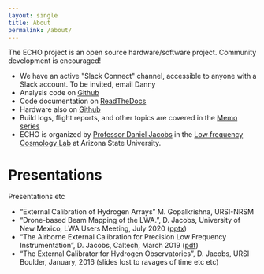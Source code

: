 ```yaml
---
layout: single
title: About
permalink: /about/
---
```


The ECHO project is an open source hardware/software project.  Community development is encouraged!


 * We have an active "Slack Connect" channel, accessible to anyone with a Slack account. To be invited, email Danny
 * Analysis code on [<i class="fab fa-fw fa-github" aria-hidden="true"></i> Github](https://github.com/dannyjacobs/echo)
 * Code documentation on [ReadTheDocs](https://external-calibrator-for-hydrogen-arrays-echo.readthedocs.io/)
  * Hardware also on [<i class="fab fa-fw fa-github" aria-hidden="true"></i> Github](https://github.com/dannyjacobs/ECHO/tree/master/hardware)
  * Build logs, flight reports, and other topics are covered in the [Memo series](/memos/)
  * ECHO is organized by [Professor Daniel Jacobs](https://danielcjacobs.com) in the [Low frequency Cosmology Lab](https://loco.lab.asu.edu) at Arizona State University.
 <!-- * A [mailing list](https://groups.google.com/d/forum/astro_echo) exists -->



# Presentations
Presentations etc
 * “External Calibration of Hydrogen Arrays” M. Gopalkrishna, URSI-NRSM
 * “Drone-based Beam Mapping of the LWA.”, D. Jacobs, University of New Mexico, LWA Users Meeting, July 2020 ([pptx](http://danielcjacobs.com/uploads/ECHO_LWAUM_2020.pptx))
 * “The Airborne External Calibration for Precision Low Frequency Instrumentation”, D. Jacobs, Caltech, March 2019 ([pdf](http://danielcjacobs.com/uploads/ECHO_March2019_small.pdf))
 * “The External Calibrator for Hydrogen Observatories”, D. Jacobs, URSI Boulder, January, 2016 (slides lost to ravages of time etc etc)


[jekyll-organization]: https://github.com/jekyll
